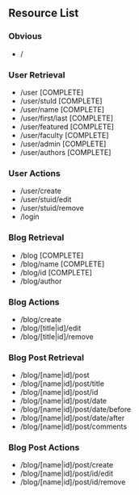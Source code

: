 Resource List
-------------

### Obvious
+ /

### User Retrieval
+ /user [COMPLETE]
+ /user/stuId [COMPLETE]
+ /user/name [COMPLETE]
+ /user/first/last [COMPLETE]
+ /user/featured [COMPLETE]
+ /user/faculty [COMPLETE]
+ /user/admin [COMPLETE]
+ /user/authors [COMPLETE]

### User Actions
+ /user/create 
+ /user/stuid/edit
+ /user/stuid/remove
+ /login


### Blog Retrieval
+ /blog [COMPLETE]
+ /blog/name [COMPLETE]
+ /blog/id [COMPLETE]
+ /blog/author

### Blog Actions
+ /blog/create
+ /blog/[title|id]/edit
+ /blog/[title|id]/remove

### Blog Post Retrieval
+ /blog/[name|id]/post
+ /blog/[name|id]/post/title
+ /blog/[name|id]/post/id
+ /blog/[name|id]/post/date
+ /blog/[name|id]/post/date/before
+ /blog/[name|id]/post/date/after
+ /blog/[name|id]/post/comments

### Blog Post Actions
+ /blog/[name|id]/post/create
+ /blog/[name|id]/post/id/edit
+ /blog/[name|id]/post/id/remove

